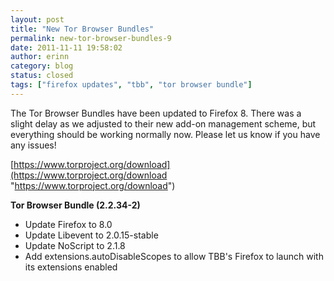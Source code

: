 ```yaml
---
layout: post
title: "New Tor Browser Bundles"
permalink: new-tor-browser-bundles-9
date: 2011-11-11 19:58:02
author: erinn
category: blog
status: closed
tags: ["firefox updates", "tbb", "tor browser bundle"]
---
```


The Tor Browser Bundles have been updated to Firefox 8. There was a slight delay as we adjusted to their new add-on management scheme, but everything should be working normally now. Please let us know if you have any issues!

[https://www.torproject.org/download](https://www.torproject.org/download "https://www.torproject.org/download")

**Tor Browser Bundle (2.2.34-2)**

-   Update Firefox to 8.0
-   Update Libevent to 2.0.15-stable
-   Update NoScript to 2.1.8
-   Add extensions.autoDisableScopes to allow TBB's Firefox to launch with its extensions enabled

